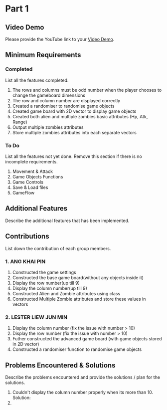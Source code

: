 # Part 1

## Video Demo

Please provide the YouTube link to your [Video Demo](https://youtube.com).

## Minimum Requirements

### Completed

List all the features completed.

1. The rows and columns must be odd number when the player chooses to change the gameboard dimensions
2. The row and column number are displayed correctly
3. Created a randomiser to randomise game objects
4. Created game board with 2D vector to display game objects
5. Created both alien and multiple zombies basic attributes (Hp, Atk, Range)
6. Output multiple zombies attributes
7. Store multiple zombies attributes into each separate vectors

### To Do

List all the features not yet done. Remove this section if there is no incomplete requirements.

1. Movement & Attack
2. Game Objects Functions
3. Game Controls
4. Save & Load files
5. GameFlow

## Additional Features

Describe the additional features that has been implemented.

## Contributions

List down the contribution of each group members.

### 1. ANG KHAI PIN

1. Constructed the game settings
2. Constructed the base game board(without any objects inside it)
3. Display the row number(up till 9)
4. Display the column number(up till 9)
5. Constructed Alien and Zombie attributes using class
6. Constructed Multiple Zombie attributes and store these values in vectors

### 2. LESTER LIEW JUN MIN

1. Display the column number (fix the issue with number > 10)
2. Display the row number (fix the issue with number > 10)
3. Futher constructed the advanced game board (with game objects stored in 2D vector)
4. Constructed a randomiser function to randomise game objects

## Problems Encountered & Solutions

Describe the problems encountered and provide the solutions / plan for the solutions.
1. Couldn't display the column number properly when its more than 10.
Solution: 
2. 
